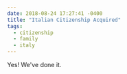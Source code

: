 ```yaml
---
date: 2018-08-24 17:27:41 -0400
title: "Italian Citizenship Acquired"
tags:
  - citizenship
  - family
  - italy
---
```


Yes! We've done it.

<!--  vim: set shiftwidth=4 tabstop=4 expandtab: -->

